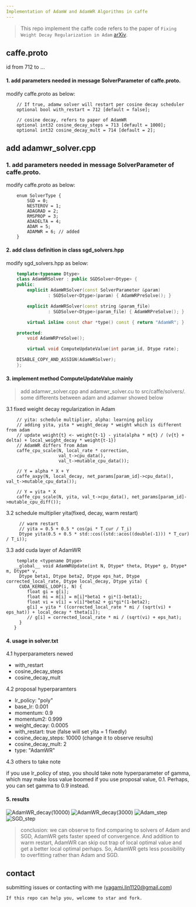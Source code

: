 ```yaml
---
Implementation of AdamW and AdamWR Algorithms in caffe
---
```


> This repo implement the caffe code refers to the paper of `Fixing Weight Decay Regularization in Adam`
[arXiv](https://arxiv.org/abs/1711.05101).

## caffe.proto
id from 712 to ...

#### 1. add parameters needed in message SolverParameter of caffe.proto.
modify caffe.proto as below:
```
    // If true, adamw solver will restart per cosine decay scheduler
    optional bool with_restart = 712 [default = false];

    // cosine decay, refers to paper of AdamWR
    optional int32 cosine_decay_steps = 713 [default = 1000];
    optional int32 cosine_decay_mult = 714 [default = 2];
```

## add adamwr_solver.cpp
### 1. add parameters needed in message SolverParameter of caffe.proto.
modify caffe.proto as below:
```
    enum SolverType {
        SGD = 0;
        NESTEROV = 1;
        ADAGRAD = 2;
        RMSPROP = 3;
        ADADELTA = 4;
        ADAM = 5;
        ADAMWR = 6; // added
    }
```

#### 2. add class definition in class sgd_solvers.hpp
modify sgd_solvers.hpp as below:
```c++
    template<typename Dtype>
    class AdamWRSolver : public SGDSolver<Dtype> {
    public:
        explicit AdamWRSolver(const SolverParameter &param)
                : SGDSolver<Dtype>(param) { AdamWRPreSolve(); }

        explicit AdamWRSolver(const string &param_file)
                : SGDSolver<Dtype>(param_file) { AdamWRPreSolve(); }

        virtual inline const char *type() const { return "AdamWR"; }

    protected:
        void AdamWRPreSolve();

        virtual void ComputeUpdateValue(int param_id, Dtype rate);

    DISABLE_COPY_AND_ASSIGN(AdamWRSolver);
    };

```

#### 3. implement method ComputeUpdateValue mainly

> add adamwr_solver.cpp and adamwr_solver.cu to src/caffe/solvers/. 
> some differents between adam and adamwr showed below

3.1 fixed weight decay regularization in Adam
```
    // yita: schedule multiplier, alpha: learning policy
    // adding yita, yita * weight_decay * weight which is different from adam
    // update weight{t} <- weight{t-1} - yita(alpha * m{t} / (v{t} + delta) + local_weight_decay * weight{t-1})  
    // AdamWR differs from Adam
    caffe_cpu_scale(N, local_rate * correction,
                    val_t->cpu_data(),
                    val_t->mutable_cpu_data());

    // Y = alpha * X + Y
    caffe_axpy(N, local_decay, net_params[param_id]->cpu_data(), val_t->mutable_cpu_data());

    // Y = yita * X
    caffe_cpu_scale(N, yita, val_t->cpu_data(), net_params[param_id]->mutable_cpu_diff());    
```

3.2 schedule multiplier yita(fixed, decay, warm restart)
```
     // warm restart
     // yita = 0.5 + 0.5 * cos(pi * T_cur / T_i)
     Dtype yita(0.5 + 0.5 * std::cos((std::acos((double(-1))) * T_cur) / T_i));
```


3.3 add cuda layer of AdamWR
```
    template <typename Dtype>
   __global__ void AdamWRUpdate(int N, Dtype* theta, Dtype* g, Dtype* m, Dtype* v,
     Dtype beta1, Dtype beta2, Dtype eps_hat, Dtype corrected_local_rate, Dtype local_decay, Dtype yita) {
     CUDA_KERNEL_LOOP(i, N) {
        float gi = g[i];
        float mi = m[i] = m[i]*beta1 + gi*(1-beta1);
        float vi = v[i] = v[i]*beta2 + gi*gi*(1-beta2);
        g[i] = yita * ((corrected_local_rate * mi / (sqrt(vi) + eps_hat)) + local_decay * theta[i]);
        // g[i] = corrected_local_rate * mi / (sqrt(vi) + eps_hat);
     }
   }
```

#### 4. usage in solver.txt

4.1 hyperparameters newed
- with_restart
- cosine_decay_steps 
- cosine_decay_mult

4.2 proposal hyperparamters
- lr_policy: "poly"
- base_lr: 0.001
- momentum: 0.9
- momentum2: 0.999
- weight_decay: 0.0005
- with_restart: true (false will set yita = 1 fixedly)
- cosine_decay_steps: 10000 (change it to observe results)
- cosine_decay_mult: 2
- type: "AdamWR"

4.3 others to take note

if you use lr_policy of step, you should take note hyperparameter of gamma, which may make loss value boomed if you use proposal value, 0.1. Perhaps, you can set gamma to 0.9 instead.

#### 5. results
![AdamWR_decay(10000)](https://raw.githubusercontent.com/Yagami123/Caffe-AdamW-AdamWR/master/image/AdamWR.png)
![AdamWR_decay(3000)](https://raw.githubusercontent.com/Yagami123/Caffe-AdamW-AdamWR/master/image/AdamWR_cos_decay(3000).png)
![Adam_step](https://raw.githubusercontent.com/Yagami123/Caffe-AdamW-AdamWR/master/image/Adam_wd(5e-4).png)
![SGD_step](https://raw.githubusercontent.com/Yagami123/Caffe-AdamW-AdamWR/master/image/SGD_step_wd(5e-4).png)

>conclusion: we can observe to find comparing to solvers of Adam and SGD, AdamWR gets faster speed of convergence.
And addition to warm restart, AdamWR can skip out trap of local optimal value and get a better local optimal perhaps.
So, AdamWR gets less possibility to overfitting rather than Adam and SGD.

## contact
submitting issues or contacting with me (yagami.lin1120@gmail.com)

`If this repo can help you, welcome to star and fork.`
